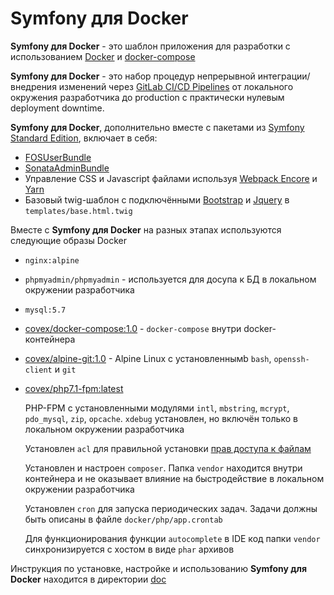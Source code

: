 Symfony для Docker
==================

__Symfony для Docker__ - это шаблон приложения для разработки с использованием [Docker][9] и [docker-compose][10]

__Symfony для Docker__ - это набор процедур непрерывной интеграции/внедрения
изменений через [GitLab CI/CD Pipelines][8] от локального окружения разработчика
до production с практически нулевым deployment downtime.

__Symfony для Docker__, дополнительно вместе с пакетами из [Symfony Standard Edition][1], включает в себя:
 
* [FOSUserBundle][2]
* [SonataAdminBundle][3]
* Управление CSS и Javascript файлами используя [Webpack Encore][4] и [Yarn][5]
* Базовый twig-шаблон с подключёнными [Bootstrap][6] и [Jquery][7] в `templates/base.html.twig`

Вместе с __Symfony для Docker__ на разных этапах используются следующие образы Docker  

* `nginx:alpine`

* `phpmyadmin/phpmyadmin` - используется для досупа к БД в локальном окружении разработчика

* `mysql:5.7`

* [covex/docker-compose:1.0][11] - `docker-compose` внутри docker-контейнера

* [covex/alpine-git:1.0][13] - Alpine Linux с установленнымb `bash`, `openssh-client` и `git`

* [covex/php7.1-fpm:latest][12]

    PHP-FPM с установленными модулями `intl`, `mbstring`, `mcrypt`, `pdo_mysql`, `zip`, `opcache`.
    `xdebug` установлен, но включён только в локальном окружении разработчика

    Установлен `acl` для правильной установки [прав доступа к файлам][14]

    Установлен и настроен `composer`. Папка `vendor` находится внутри контейнера и не оказывает влияние на быстродействие в локальном окружении разработчика

    Установлен `cron` для запуска периодических задач. Задачи должны быть описаны в файле `docker/php/app.crontab`

    Для функционирования функции `autocomplete` в IDE код папки `vendor` синхронизируется с хостом в виде `phar` архивов

Инструкция по установке, настройке и использованию __Symfony для Docker__ находится в директории [doc](doc)

[1]:  https://github.com/symfony/symfony-standard
[2]:  https://github.com/FriendsOfSymfony/FOSUserBundle
[3]:  https://github.com/sonata-project/SonataAdminBundle
[4]:  http://symfony.com/doc/current/frontend.html
[5]:  https://yarnpkg.com/
[6]:  https://www.npmjs.com/package/bootstrap
[7]:  https://www.npmjs.com/package/jquery
[8]:  https://about.gitlab.com/features/gitlab-ci-cd/
[9]:  https://docs.docker.com/
[10]: https://docs.docker.com/compose/
[11]: https://hub.docker.com/r/covex/docker-compose/
[12]: https://hub.docker.com/r/covex/php7.1-fpm/
[13]: https://hub.docker.com/r/covex/alpine-git/
[14]: https://symfony.com/doc/current/setup/file_permissions.html#using-acl-on-a-system-that-supports-setfacl-linux-bsd
